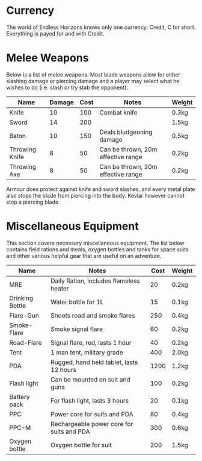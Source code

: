 # Currency

The world of Endless Horizons knows only one currency: Credit, C for short.
Everything is payed for and with Credit.

# Melee Weapons

Below is a list of melee weapons. Most blade weapons allow for either slashing
damage or piercing damage and a player may select what he wishes to do (i.e.
slash or try stab the opponent).

| Name              | Damage | Cost  | Notes         | Weight
| ----------------- | ------ | ----- | ------------- | --------
| Knife             | 10     | 100   | Combat knife  | 0.3kg
| Sword             | 14     | 200   |               | 1.5kg
| Baton             | 10     | 150   | Deals bludgeoning damage | 0.5kg
| Throwing Knife    | 8      | 50    | Can be thrown, 20m effective range | 0.2kg
| Throwing Axe      | 8      | 50    | Can be thrown, 20m effective range | 0.2kg

Armour does protect against knife and sword slashes, and every metal plate
also stops the blade from piercing into the body. Kevlar however cannot stop
a piercing blade.

# Miscellaneous Equipment

This section covers necessary miscellaneous equipment. The list below contains
field rations and meals, oxygen bottles and tanks for space suits and other
various helpful gear that are useful on an adventure.

| Name            | Notes   | Cost    | Weight
| --------------- | ------- | ------- | -----------------
| MRE             | Daily Ration, includes flameless heater   | 20   | 0.2kg
| Drinking Bottle | Water bottle for 1L                       | 15   | 0.1kg
| Flare-Gun       | Shoots road and smoke flares              | 250  | 0.4kg
| Smoke-Flare     | Smoke signal flare                        | 60   | 0.2kg
| Road-Flare      | Signal flare, red, lasts 1 hour           | 40   | 0.2kg
| Tent            | 1 man tent, military grade                | 400  | 2.0kg
| PDA             | Rugged, hand held tablet, lasts 12 hours  | 1200 | 1.2kg
| Flash light     | Can be mounted on suit and guns           | 100  | 0.2kg
| Battery pack    | For flash light, lasts 3 hours            | 20   | 0.1kg
| PPC             | Power core for suits and PDA              | 80   | 0.4kg
| PPC-M           | Rechargeable power core for suits and PDA | 300  | 0.6kg
| Oxygen bottle   | Oxygen bottle for suit                    | 200  | 1.5kg
